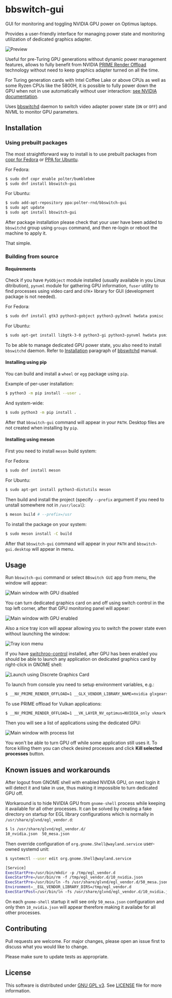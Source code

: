 # bbswitch-gui

GUI for monitoring and toggling NVIDIA GPU power on Optimus laptops.

Provides a user-friendly interface for managing power state
and monitoring utilization of dedicated graphics adapter.

![ Preview ](data/screenshots/preview.png)

Useful for pre-Turing GPU generations without dynamic power management features,
allows to fully benefit from NVIDIA
[PRIME Render Offload](https://download.nvidia.com/XFree86/Linux-x86_64/495.46/README/primerenderoffload.html)
technology without need to keep graphics adapter turned on all the time.

For Turing generation cards with Intel Coffee Lake or above CPUs as well as some
Ryzen CPUs like the 5800H, it is possible to fully power down the GPU when not in use
automatically without user interaction:
[see NVIDIA documentation](https://us.download.nvidia.com/XFree86/Linux-x86_64/495.46/README/dynamicpowermanagement.html).

Uses [bbswitchd](https://github.com/polter-rnd/bbswitchd) daemon
to switch video adapter power state (`ON` or `OFF`) and NVML to monitor GPU parameters.

## Installation

### Using prebuilt packages

The most straightforward way to install is to use prebuilt packages from
[copr for Fedora](https://copr.fedorainfracloud.org/coprs/polter/bumblebee)
or [PPA for Ubuntu](https://launchpad.net/~polter-rnd/+archive/ubuntu/bbswitch-gui).

For Fedora:

```bash
$ sudo dnf copr enable polter/bumblebee
$ sudo dnf install bbswitch-gui
```

For Ubuntu:
```bash
$ sudo add-apt-repository ppa:polter-rnd/bbswitch-gui
$ sudo apt update
$ sudo apt install bbswitch-gui
```

After package installation please check that your user have been added to `bbswitchd`
group using `groups` command, and then re-login or reboot the machine to apply it.

That simple.

### Building from source

#### Requirements

Check if you have `PyGObject` module installed (usually available in you Linux ditribution),
`pynvml` module for gathering GPU information, `fuser` utility to find processes using video card
and `GTK+` library for GUI (development package is not needed).

For Fedora:

```bash
$ sudo dnf install gtk3 python3-gobject python3-py3nvml hwdata psmisc
```

For Ubuntu:

```bash
$ sudo apt-get install libgtk-3-0 python3-gi python3-pynvml hwdata psmisc
```

To be able to manage dedicated GPU power state, you also need to install `bbswitchd` daemon.
Refer to [Installation](https://github.com/polter-rnd/bbswitchd#installation) paragraph
of [bbswitchd](https://github.com/polter-rnd/bbswitchd) manual.

#### Installing using pip

You can build and install a `wheel` or `egg` package using `pip`.

Example of per-user installation:

```bash
$ python3 -m pip install --user .
```

And system-wide:

```bash
$ sudo python3 -m pip install .
```

After that `bbswitch-gui` command will appear in your `PATH`.
Desktop files are not created when installing by `pip`.


#### Installing using meson

First you need to install `meson` build system:

For Fedora:

```bash
$ sudo dnf install meson
```

For Ubuntu:

```bash
$ sudo apt-get install python3-distutils meson
```

Then build and install the project (specify `--prefix` argument
if you need to unstall somewhere not in `/usr/local`):

```bash
$ meson build # --prefix=/usr
```

To install the package on your system:

```bash
$ sudo meson install -C build
```

After that `bbswitch-gui` command will appear in your `PATH`
and `bbswitch-gui.desktop` will appear in menu.

## Usage

Run `bbswitch-gui` command or select `BBswitch GUI` app from menu, the window will appear:

![ Main window with GPU disabled ](data/screenshots/gpu_disabled.png)

You can turn dedicated graphics card on and off using switch control in the top left corner,
after that GPU monitoring panel will appear:

![ Main window with GPU enabled ](data/screenshots/gpu_enabled.png)

Also a nice tray icon will appear allowing you to switch the power state even without
launching the window:

![ Tray icon menu ](data/screenshots/tray_menu.png)

If you have [switchroo-control](https://gitlab.freedesktop.org/hadess/switcheroo-control)
installed, after GPU has been enabled you should be able to launch any application
on dedicated graphics card by right-click in GNOME shell:

![ Launch using Discrete Graphics Card ](data/screenshots/launch_discrete.png)

To launch from console you need to setup environment variables, e.g.:

```bash
$ __NV_PRIME_RENDER_OFFLOAD=1 __GLX_VENDOR_LIBRARY_NAME=nvidia glxgears
```

To use PRIME offload for Vulkan applications:

```
$ __NV_PRIME_RENDER_OFFLOAD=1 __VK_LAYER_NV_optimus=NVIDIA_only vkmark
```

Then you will see a list of applications using the dedicated GPU:

![ Main window with process list ](data/screenshots/process_list.png)

You won't be able to turn GPU off while some application still uses it.
To force killing them you can check desired processes and click **Kill selected processes**
button.

## Known issues and workarounds

After logout from GNOME shell with enabled NVIDIA GPU, on next login it will
detect it and take in use, thus making it impossible to turn dedicated GPU off.

Workaround is to hide NVIDIA GPU from `gnome-shell` process while keeping it available
for all other processes. It can be solved by creating a fake directory on startup for
EGL library configurations which is normally in `/usr/share/glvnd/egl_vendor.d`:

```bash
$ ls /usr/share/glvnd/egl_vendor.d/
10_nvidia.json  50_mesa.json
```

Then override configuration of `org.gnome.Shell@wayland.service` user-owned systemd unit:

```bash
$ systemctl --user edit org.gnome.Shell@wayland.service

[Service]
ExecStartPre=/usr/bin/mkdir -p /tmp/egl_vendor.d
ExecStartPre=/usr/bin/rm -f /tmp/egl_vendor.d/10_nvidia.json
ExecStartPre=/usr/bin/ln -fs /usr/share/glvnd/egl_vendor.d/50_mesa.json /tmp/egl_vendor.d
Environment=__EGL_VENDOR_LIBRARY_DIRS=/tmp/egl_vendor.d
ExecStartPost=/usr/bin/ln -fs /usr/share/glvnd/egl_vendor.d/10_nvidia.json /tmp/egl_vendor.d
```

On each `gnome-shell` startup it will see only `50_mesa.json` configuration
and only then `10_nvidia.json` will appear therefore making it availabe for all other processes.

## Contributing

Pull requests are welcome. For major changes, please open an issue first
to discuss what you would like to change.

Please make sure to update tests as appropriate.

## License

This software is distributed under [GNU GPL v3](https://www.gnu.org/licenses/gpl-3.0.en.html).
See [LICENSE](https://raw.githubusercontent.com/polter-rnd/bbswitchd/master/LICENSE)
file for more information.
